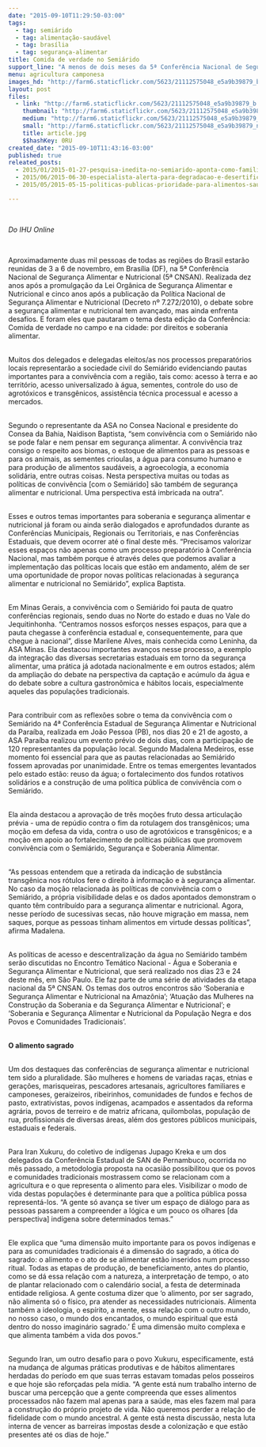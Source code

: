 ```yaml
---
date: "2015-09-10T11:29:50-03:00"
tags:
  - tag: semiárido
  - tag: alimentação-saudável
  - tag: brasília
  - tag: segurança-alimentar
title: Comida de verdade no Semiárido
support_line: "A menos de dois meses da 5ª Conferência Nacional de Segurança Alimentar e Nutricional, população se prepara para levar pautas que promovam a garantia de alimentos saudáveis na região. "
menu: agricultura camponesa
images_hd: "http://farm6.staticflickr.com/5623/21112575048_e5a9b39879_b.jpg"
layout: post
files:
  - link: "http://farm6.staticflickr.com/5623/21112575048_e5a9b39879_b.jpg"
    thumbnail: "http://farm6.staticflickr.com/5623/21112575048_e5a9b39879_t.jpg"
    medium: "http://farm6.staticflickr.com/5623/21112575048_e5a9b39879_z.jpg"
    small: "http://farm6.staticflickr.com/5623/21112575048_e5a9b39879_n.jpg"
    title: article.jpg
    $$hashKey: 0RU
created_date: "2015-09-10T11:43:16-03:00"
published: true
releated_posts:
  - 2015/01/2015-01-27-pesquisa-inedita-no-semiarido-aponta-como-familias-agricultoras-enfrentam-os-impactos-ambientais.md
  - 2015/06/2015-06-30-especialista-alerta-para-degradacao-e-desertificacao-no-semiarido.md
  - 2015/05/2015-05-15-politicas-publicas-prioridade-para-alimentos-saudaveis.md

---
```

<p>&nbsp;</p>

<p><em>Do IHU Online</em></p>

<p>&nbsp;</p>

<p>Aproximadamente duas mil pessoas de todas as regi&otilde;es do Brasil estar&atilde;o reunidas de 3 a 6 de novembro, em Bras&iacute;lia (DF), na 5&ordf; Confer&ecirc;ncia Nacional de Seguran&ccedil;a Alimentar e Nutricional (5&ordf; CNSAN). Realizada dez anos ap&oacute;s a promulga&ccedil;&atilde;o da Lei Org&acirc;nica de Seguran&ccedil;a Alimentar e Nutricional e cinco anos ap&oacute;s a publica&ccedil;&atilde;o da Pol&iacute;tica Nacional de Seguran&ccedil;a Alimentar e Nutricional (Decreto n&ordm; 7.272/2010), o debate sobre a seguran&ccedil;a alimentar e nutricional tem avan&ccedil;ado, mas ainda enfrenta desafios. E foram eles que pautaram o tema desta edi&ccedil;&atilde;o da Confer&ecirc;ncia: Comida de verdade no campo e na cidade: por direitos e soberania alimentar.&nbsp;</p>

<p><br />
Muitos dos delegados e delegadas eleitos/as nos processos preparat&oacute;rios locais representar&atilde;o a sociedade civil do Semi&aacute;rido evidenciando pautas importantes para a conviv&ecirc;ncia com a regi&atilde;o, tais como: acesso &agrave; terra e ao territ&oacute;rio, acesso universalizado &agrave; &aacute;gua, sementes, controle do uso de agrot&oacute;xicos e transg&ecirc;nicos, assist&ecirc;ncia t&eacute;cnica processual e acesso a mercados.</p>

<p><br />
Segundo o representante da ASA no Consea Nacional e presidente do Consea da Bahia, Naidison Baptista, &ldquo;sem conviv&ecirc;ncia com o Semi&aacute;rido n&atilde;o se pode falar e nem pensar em seguran&ccedil;a alimentar. A conviv&ecirc;ncia traz consigo o respeito aos biomas, o estoque de alimentos para as pessoas e para os animais, as sementes crioulas, a &aacute;gua para consumo humano e para produ&ccedil;&atilde;o de alimentos saud&aacute;veis, a agroecologia, a economia solid&aacute;ria, entre outras coisas. Nesta perspectiva muitas ou todas as pol&iacute;ticas de conviv&ecirc;ncia [com o Semi&aacute;rido] s&atilde;o tamb&eacute;m de seguran&ccedil;a alimentar e nutricional. Uma perspectiva est&aacute; imbricada na outra&rdquo;.</p>

<p><br />
Esses e outros temas importantes para soberania e seguran&ccedil;a alimentar e nutricional j&aacute; foram ou ainda ser&atilde;o dialogados e aprofundados durante as Confer&ecirc;ncias Municipais, Regionais ou Territoriais, e nas Confer&ecirc;ncias Estaduais, que devem ocorrer at&eacute; o final deste m&ecirc;s. &ldquo;Precisamos valorizar esses espa&ccedil;os n&atilde;o apenas como um processo preparat&oacute;rio &agrave; Confer&ecirc;ncia Nacional, mas tamb&eacute;m porque &eacute; atrav&eacute;s deles que podemos avaliar a implementa&ccedil;&atilde;o das pol&iacute;ticas locais que est&atilde;o em andamento, al&eacute;m de ser uma oportunidade de propor novas pol&iacute;ticas relacionadas &agrave; seguran&ccedil;a alimentar e nutricional no Semi&aacute;rido&rdquo;, explica Baptista.</p>

<p><br />
Em Minas Gerais, a conviv&ecirc;ncia com o Semi&aacute;rido foi pauta de quatro confer&ecirc;ncias regionais, sendo duas no Norte do estado e duas no Vale do Jequitinhonha. &ldquo;Centramos nossos esfor&ccedil;os nesses espa&ccedil;os, para que a pauta chegasse &agrave; confer&ecirc;ncia estadual e, consequentemente, para que chegue &agrave; nacional&rdquo;, disse Marilene Alves, mais conhecida como Leninha, da ASA Minas. Ela destacou importantes avan&ccedil;os nesse processo, a exemplo da integra&ccedil;&atilde;o das diversas secretarias estaduais em torno da seguran&ccedil;a alimentar, uma pr&aacute;tica j&aacute; adotada nacionalmente e em outros estados; al&eacute;m da amplia&ccedil;&atilde;o do debate na perspectiva da capta&ccedil;&atilde;o e ac&uacute;mulo da &aacute;gua e do debate sobre a cultura gastron&ocirc;mica e h&aacute;bitos locais, especialmente aqueles das popula&ccedil;&otilde;es tradicionais.</p>

<p><br />
Para contribuir com as reflex&otilde;es sobre o tema da conviv&ecirc;ncia com o Semi&aacute;rido na 4&ordf; Confer&ecirc;ncia Estadual de Seguran&ccedil;a Alimentar e Nutricional da Para&iacute;ba, realizada em Jo&atilde;o Pessoa (PB), nos dias 20 e 21 de agosto, a ASA Para&iacute;ba realizou um evento pr&eacute;vio de dois dias, com a participa&ccedil;&atilde;o de 120 representantes da popula&ccedil;&atilde;o local. Segundo Madalena Medeiros, esse momento foi essencial para que as pautas relacionadas ao Semi&aacute;rido fossem aprovadas por unanimidade. Entre os temas emergentes levantados pelo estado est&atilde;o: reuso da &aacute;gua; o fortalecimento dos fundos rotativos solid&aacute;rios e a constru&ccedil;&atilde;o de uma pol&iacute;tica p&uacute;blica de conviv&ecirc;ncia com o Semi&aacute;rido.</p>

<p><br />
Ela ainda destacou a aprova&ccedil;&atilde;o de tr&ecirc;s mo&ccedil;&otilde;es fruto dessa articula&ccedil;&atilde;o pr&eacute;via - uma de rep&uacute;dio contra o fim da rotulagem dos transg&ecirc;nicos; uma mo&ccedil;&atilde;o em defesa da vida, contra o uso de agrot&oacute;xicos e transg&ecirc;nicos; e a mo&ccedil;&atilde;o em apoio ao fortalecimento de pol&iacute;ticas p&uacute;blicas que promovem conviv&ecirc;ncia com o Semi&aacute;rido, Seguran&ccedil;a e Soberania Alimentar.</p>

<p><br />
&ldquo;As pessoas entendem que a retirada da indica&ccedil;&atilde;o de subst&acirc;ncia transg&ecirc;nica nos r&oacute;tulos fere o direito &agrave; informa&ccedil;&atilde;o e &agrave; seguran&ccedil;a alimentar. No caso da mo&ccedil;&atilde;o relacionada &agrave;s pol&iacute;ticas de conviv&ecirc;ncia com o Semi&aacute;rido, a pr&oacute;pria visibilidade delas e os dados apontados demonstram o quanto t&ecirc;m contribu&iacute;do para a seguran&ccedil;a alimentar e nutricional. Agora, nesse per&iacute;odo de sucessivas secas, n&atilde;o houve migra&ccedil;&atilde;o em massa, nem saques, porque as pessoas tinham alimentos em virtude dessas pol&iacute;ticas&rdquo;, afirma Madalena.</p>

<p><br />
As pol&iacute;ticas de acesso e descentraliza&ccedil;&atilde;o da &aacute;gua no Semi&aacute;rido tamb&eacute;m ser&atilde;o discutidas no Encontro Tem&aacute;tico Nacional - &Aacute;gua e Soberania e Seguran&ccedil;a Alimentar e Nutricional, que ser&aacute; realizado nos dias 23 e 24 deste m&ecirc;s, em S&atilde;o Paulo. Ele faz parte de uma s&eacute;rie de atividades da etapa nacional da 5&ordf; CNSAN. Os temas dos outros encontros s&atilde;o &lsquo;Soberania e Seguran&ccedil;a Alimentar e Nutricional na Amaz&ocirc;nia&rsquo;; &lsquo;Atua&ccedil;&atilde;o das Mulheres na Constru&ccedil;&atilde;o da Soberania e da Seguran&ccedil;a Alimentar e Nutricional&rsquo;; e &lsquo;Soberania e Seguran&ccedil;a Alimentar e Nutricional da Popula&ccedil;&atilde;o Negra e dos Povos e Comunidades Tradicionais&rsquo;.&nbsp;</p>

<p><br />
<strong>O alimento sagrado</strong></p>

<p><br />
Um dos destaques das confer&ecirc;ncias de seguran&ccedil;a alimentar e nutricional tem sido a pluralidade. S&atilde;o mulheres e homens de variadas ra&ccedil;as, etnias e gera&ccedil;&otilde;es, marisqueiras, pescadores artesanais, agricultores familiares e camponeses, geraizeiros, ribeirinhos, comunidades de fundos e fechos de pasto, extrativistas, povos ind&iacute;genas, acampados e assentados da reforma agr&aacute;ria, povos de terreiro e de matriz africana, quilombolas, popula&ccedil;&atilde;o de rua, profissionais de diversas &aacute;reas, al&eacute;m dos gestores p&uacute;blicos municipais, estaduais e federais. &nbsp;</p>

<p><br />
Para Iran Xukuru, do coletivo de ind&iacute;genas Jupago Kreka e um dos delegados da Confer&ecirc;ncia Estadual de SAN de Pernambuco, ocorrida no m&ecirc;s passado, a metodologia proposta na ocasi&atilde;o possibilitou que os povos e comunidades tradicionais mostrassem como se relacionam com a agricultura e o que representa o alimento para eles. Visibilizar o modo de vida destas popula&ccedil;&otilde;es &eacute; determinante para que a pol&iacute;tica p&uacute;blica possa represent&aacute;-los. &ldquo;A gente s&oacute; avan&ccedil;a se tiver um espa&ccedil;o de di&aacute;logo para as pessoas passarem a compreender a l&oacute;gica e um pouco os olhares [da perspectiva] ind&iacute;gena sobre determinados temas.&rdquo;</p>

<p><br />
Ele explica que &ldquo;uma dimens&atilde;o muito importante para os povos ind&iacute;genas e para as comunidades tradicionais &eacute; a dimens&atilde;o do sagrado, a &oacute;tica do sagrado: o alimento e o ato de se alimentar est&atilde;o inseridos num processo ritual. Todas as etapas de produ&ccedil;&atilde;o, de beneficiamento, antes do plantio, como se d&aacute; essa rela&ccedil;&atilde;o com a natureza, a interpreta&ccedil;&atilde;o de tempo, o ato de plantar relacionado com o calend&aacute;rio social, a festa de determinada entidade religiosa. A gente costuma dizer que &lsquo;o alimento, por ser sagrado, n&atilde;o alimenta s&oacute; o f&iacute;sico, pra atender as necessidades nutricionais. Alimenta tamb&eacute;m a ideologia, o esp&iacute;rito, a mente, essa rela&ccedil;&atilde;o com o outro mundo, no nosso caso, o mundo dos encantados, o mundo espiritual que est&aacute; dentro do nosso imagin&aacute;rio sagrado.&rsquo; &Eacute; uma dimens&atilde;o muito complexa e que alimenta tamb&eacute;m a vida dos povos.&rdquo;</p>

<p><br />
Segundo Iran, um outro desafio para o povo Xukuru, especificamente, est&aacute; na mudan&ccedil;a de algumas pr&aacute;ticas produtivas e de h&aacute;bitos alimentares herdadas do per&iacute;odo em que suas terras estavam tomadas pelos posseiros e que hoje s&atilde;o refor&ccedil;adas pela m&iacute;dia. &ldquo;A gente est&aacute; num trabalho interno de buscar uma percep&ccedil;&atilde;o que a gente compreenda que esses alimentos processados n&atilde;o fazem mal apenas para a sa&uacute;de, mas eles fazem mal para a constru&ccedil;&atilde;o do pr&oacute;prio projeto de vida. N&atilde;o queremos perder a rela&ccedil;&atilde;o de fidelidade com o mundo ancestral. A gente est&aacute; nesta discuss&atilde;o, nesta luta interna de vencer as barreiras impostas desde a coloniza&ccedil;&atilde;o e que est&atilde;o presentes at&eacute; os dias de hoje.&rdquo;</p>
